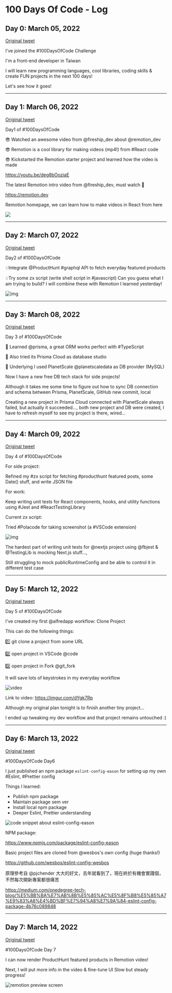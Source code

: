 # 100 Days Of Code - Log

## Day 0: March 05, 2022

[Original tweet](https://twitter.com/_easonchang/status/1500065556065439744)

I've joined the #100DaysOfCode Challenge

I'm a front-end developer in Taiwan

I will learn new programming languages, cool libraries, coding skills & create FUN projects in the next 100 days!

Let's see how it goes!

---

## Day 1: March 06, 2022

[Original tweet](https://twitter.com/_easonchang/status/1500345994768052224)

Day1 of #100DaysOfCode

😎 Watched an awesome video from @fireship_dev about @remotion_dev

😎 Remotion is a cool library for making videos (mp4!) from #React code

😎 Kickstarted the Remotion starter project and learned how the video is made

https://youtu.be/deg8bOoziaE

The latest Remotion intro video from @fireship_dev, must watch 👀

https://remotion.dev

Remotion homepage, we can learn how to make videos in React from here

![](https://imgur.com/W2juQ7d.gif)

---

## Day 2: March 07, 2022

[Original tweet](https://twitter.com/EasonChang_me/status/1500879467820232705)

Day2 of #100DaysOfCode

💡Integrate @ProductHunt #graphql API to fetch everyday featured products

💡Try some zx script (write shell script in #javascript)
Can you guess what I am trying to build? I will combine these with Remotion I learned yesterday!

![img](https://i.imgur.com/7QhgbR0.jpg)

---

## Day 3: March 08, 2022

[Original tweet](https://twitter.com/EasonChang_me/status/1501278150948372481)

Day 3 of #100DaysOfCode 

🤟 Learned @prisma, a great ORM works perfect with #TypeScript 

🤟 Also tried its Prisma Cloud as database studio

🤟 Underlying I used PlanetScale @planetscaledata as DB provider (MySQL)

Now I have a new free DB tech stack for side projects!

Although it takes me some time to figure out how to sync DB connection and schema between Prisma, PlanetScale, GitHub new commit, local

Creating a new project in Prisma Cloud connected with PlanetScale always failed, but actually it succeeded…, both new project and DB were created, I have to refresh myself to see my project is there, wired…

---

## Day 4: March 09, 2022

[Original tweet](https://twitter.com/EasonChang_me/status/1501614366046957569)

Day 4 of #100DaysOfCode

For side project:

Refined my #zx script for fetching #producthunt featured posts, some Date() stuff, and write JSON file

For work:

Keep writing unit tests for React components, hooks, and utility functions using #Jest and #ReactTestingLibrary

Current zx script:

Tried #Polacode for taking screenshot (a #VSCode extension)

![img](https://i.imgur.com/1AcKPk9.jpg)

The hardest part of writing unit tests for @nextjs project using @fbjest & @TestingLib is mocking Next.js stuff...,

Still struggling to mock publicRuntimeConfig and be able to control it in different test case

---

## Day 5: March 12, 2022

[Original tweet](https://twitter.com/EasonChang_me/status/1502720719331147776)

Day 5 of #100DaysOfCode

I've created my first @alfredapp workflow: Clone Project

This can do the following things:

1️⃣ git clone a project from some URL

2️⃣ open project in VSCode @code

3️⃣ open project in Fork @git_fork

It will save lots of keystrokes in my everyday workflow

![video](https://i.imgur.com/dYgk7Rp.gif)

Link to video: https://imgur.com/dYgk7Rp

Although my original plan tonight is to finish another tiny project...

I ended up tweaking my dev workflow and that project remains untouched :)

---

## Day 6: March 13, 2022

[Original tweet](https://twitter.com/EasonChang_me/status/1502926571703005184)

#100DaysOfCode Day6

I just published an npm package `eslint-config-eason` for setting up my own #Eslint, #Prettier config

Things I learned:

- Publish npm package
- Maintain package sem ver
- Install local npm package
- Deeper Eslint, Prettier understanding

![code snippet about eslint-config-eason](https://i.imgur.com/l7bZGMH.jpg)

NPM package:

https://www.npmjs.com/package/eslint-config-eason

Basic project files are cloned from @wesbos's own config (huge thanks!)

https://github.com/wesbos/eslint-config-wesbos

原理參考自 @pjchender 大大的好文，去年就看到了，現在終於有機會實踐個，不然每次開新專案都很痛苦

https://medium.com/onedegree-tech-blog/%E5%BB%BA%E7%AB%8B%E5%85%AC%E5%8F%B8%E5%85%A7%E9%83%A8%E4%BD%BF%E7%94%A8%E7%9A%84-eslint-config-package-4b76c089848

---

## Day 7: March 14, 2022

[Original tweet](https://twitter.com/EasonChang_me/status/1503421774499028992)

#100DaysOfCode Day 7

I can now render ProductHunt featured products in Remotion video!

Next, I will put more info in the video & fine-tune UI
Slow but steady progress!

![remotion preview screen](https://i.imgur.com/Rb2qhJw.jpg)

